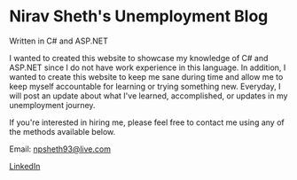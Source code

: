 # Nirav Sheth's Unemployment Blog
Written in C# and ASP.NET

I wanted to created this website to showcase my knowledge of C# and ASP.NET since I do not have work experience in this language. In addition, I wanted to create this website to keep me sane during time and allow me to keep myself accountable for learning or trying something new. Everyday, I will post an update about what I've learned, accomplished, or updates in my unemployment journey. 

If you're interested in hiring me, please feel free to contact me using any of the methods available below.

Email: npsheth93@live.com

[LinkedIn](https://www.linkedin.com/in/nirav-sheth978/)
